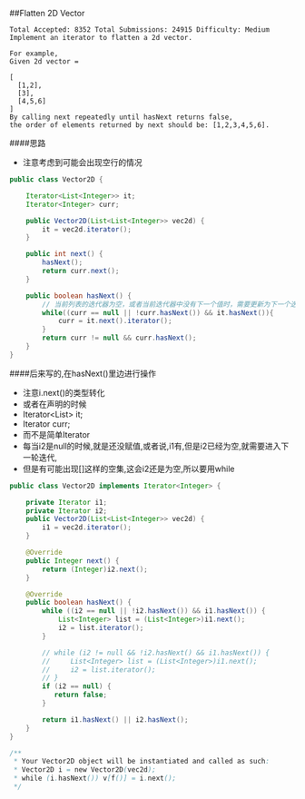 ##Flatten 2D Vector

	Total Accepted: 8352 Total Submissions: 24915 Difficulty: Medium
	Implement an iterator to flatten a 2d vector.

	For example,
	Given 2d vector =

	[
	  [1,2],
	  [3],
	  [4,5,6]
	]
	By calling next repeatedly until hasNext returns false,
    the order of elements returned by next should be: [1,2,3,4,5,6].

####思路
- 注意考虑到可能会出现空行的情况

```java
public class Vector2D {

    Iterator<List<Integer>> it;
    Iterator<Integer> curr;

    public Vector2D(List<List<Integer>> vec2d) {
        it = vec2d.iterator();
    }

    public int next() {
        hasNext();
        return curr.next();
    }

    public boolean hasNext() {
        // 当前列表的迭代器为空，或者当前迭代器中没有下一个值时，需要更新为下一个迭代器
        while((curr == null || !curr.hasNext()) && it.hasNext()){
            curr = it.next().iterator();
        }
        return curr != null && curr.hasNext();
    }
}
```

####后来写的,在hasNext()里边进行操作
- 注意i.next()的类型转化
- 或者在声明的时候
- Iterator<List<Integer>> it;
- Iterator<Integer> curr;
- 而不是简单Iterator
- 每当i2是null的时候,就是还没赋值,或者说,i1有,但是i2已经为空,就需要进入下一轮迭代,
- 但是有可能出现[]这样的空集,这会i2还是为空,所以要用while

```java
public class Vector2D implements Iterator<Integer> {

    private Iterator i1;
    private Iterator i2;
    public Vector2D(List<List<Integer>> vec2d) {
        i1 = vec2d.iterator();
    }

    @Override
    public Integer next() {
        return (Integer)i2.next();
    }

    @Override
    public boolean hasNext() {
        while ((i2 == null || !i2.hasNext()) && i1.hasNext()) {
            List<Integer> list = (List<Integer>)i1.next();
            i2 = list.iterator();
        }

        // while (i2 != null && !i2.hasNext() && i1.hasNext()) {
        //     List<Integer> list = (List<Integer>)i1.next();
        //     i2 = list.iterator();
        // }
        if (i2 == null) {
           return false;
        }

        return i1.hasNext() || i2.hasNext();
    }
}

/**
 * Your Vector2D object will be instantiated and called as such:
 * Vector2D i = new Vector2D(vec2d);
 * while (i.hasNext()) v[f()] = i.next();
 */
```
